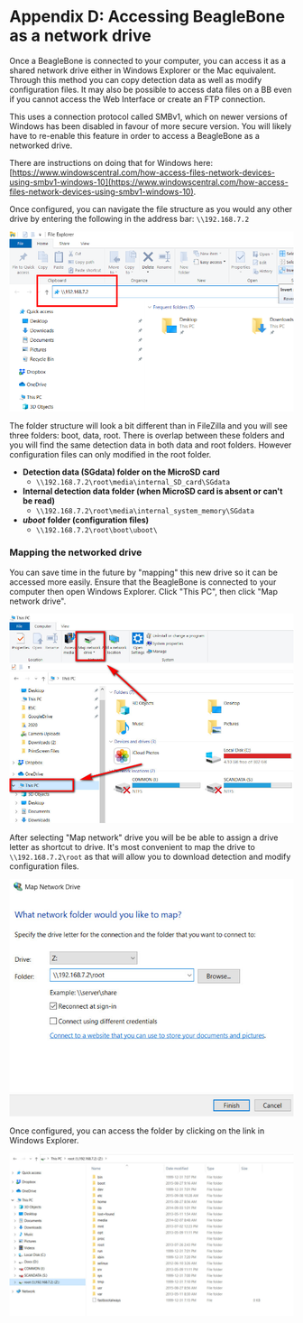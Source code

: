 # Appendix D: Accessing BeagleBone as a network drive

Once a BeagleBone is connected to your computer, you can access it as a shared network drive either in Windows Explorer or the Mac equivalent. Through this method you can copy detection data as well as modify configuration files. It may also be possible to access data files on a BB even if you cannot access the Web Interface or create an FTP connection. 

This uses a connection protocol called SMBv1, which on newer versions of Windows has been disabled in favour of more secure version. You will likely have to re-enable this feature in order to access a BeagleBone as a networked drive.

There are instructions on doing that for Windows here: [https://www.windowscentral.com/how-access-files-network-devices-using-smbv1-windows-10](https://www.windowscentral.com/how-access-files-network-devices-using-smbv1-windows-10).

Once configured, you can navigate the file structure as you would any other drive by entering the following in the address bar: `\\192.168.7.2`

![Navigate to \\192.168.7.2 in the address bar](.gitbook/assets/networkdrv.png)

The folder structure will look a bit different than in FileZilla and you will see three folders: boot, data, root. There is overlap between these folders and you will find the same detection data in both data and root folders. However configuration files can only modified in the root folder.

* **Detection data \(SGdata\) folder on the MicroSD card**
  * `\\192.168.7.2\root\media\internal_SD_card\SGdata`
* **Internal detection data folder \(when MicroSD card is absent or can't be read\)**
  * `\\192.168.7.2\root\media\internal_system_memory\SGdata`
* _**uboot**_ **folder \(configuration files\)**
  *  `\\192.168.7.2\root\boot\uboot\`

### Mapping the networked drive

You can save time in the future by "mapping" this new drive so it can be accessed more easily. Ensure that the BeagleBone is connected to your computer then open Windows Explorer. Click "This PC", then click "Map network drive".

![](.gitbook/assets/mapdrive.jpg)

After selecting "Map network" drive you will be be able to assign a drive letter as shortcut to drive. It's most convenient to map the drive to `\\192.168.7.2\root` as that will allow you to download detection and modify configuration files.

![](.gitbook/assets/mapdrive2.jpg)

Once configured, you can access the folder by clicking on the link in Windows Explorer.

![](.gitbook/assets/mapdrive3.jpg)

